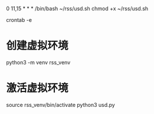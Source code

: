 0 11,15 * * * /bin/bash ~/rss/usd.sh
chmod +x ~/rss/usd.sh

crontab -e

# 创建虚拟环境
python3 -m venv rss_venv
# 激活虚拟环境
source rss_venv/bin/activate
python3 usd.py